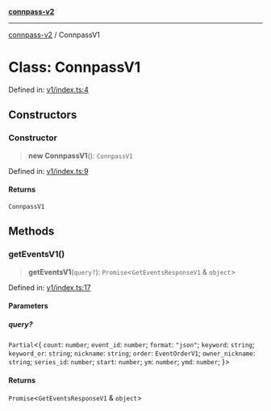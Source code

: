 [**connpass-v2**](../README.md)

***

[connpass-v2](../globals.md) / ConnpassV1

# Class: ConnpassV1

Defined in: [v1/index.ts:4](https://github.com/ryohidaka/node-connpass/blob/3b8143bd38fb6f71640f8b4640bd0b7d3330fd98/src/v1/index.ts#L4)

## Constructors

### Constructor

> **new ConnpassV1**(): `ConnpassV1`

Defined in: [v1/index.ts:9](https://github.com/ryohidaka/node-connpass/blob/3b8143bd38fb6f71640f8b4640bd0b7d3330fd98/src/v1/index.ts#L9)

#### Returns

`ConnpassV1`

## Methods

### getEventsV1()

> **getEventsV1**(`query?`): `Promise`\<`GetEventsResponseV1` & `object`\>

Defined in: [v1/index.ts:17](https://github.com/ryohidaka/node-connpass/blob/3b8143bd38fb6f71640f8b4640bd0b7d3330fd98/src/v1/index.ts#L17)

#### Parameters

##### query?

`Partial`\<\{ `count`: `number`; `event_id`: `number`; `format`: `"json"`; `keyword`: `string`; `keyword_or`: `string`; `nickname`: `string`; `order`: `EventOrderV1`; `owner_nickname`: `string`; `series_id`: `number`; `start`: `number`; `ym`: `number`; `ymd`: `number`; \}\>

#### Returns

`Promise`\<`GetEventsResponseV1` & `object`\>
